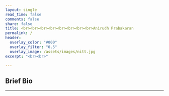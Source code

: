 ```yaml
---
layout: single
read_time: false
comments: false
share: false
title: <br><br><br><br><br><br><br><br>Anirudh Prabakaran
permalink: /
header:
  overlay_color: "#000"
  overlay_filter: "0.5"
  overlay_image: /assets/images/nitt.jpg
excerpt: "<br><br>"

---
```


## Brief Bio



<div id='featured'></div>


---
